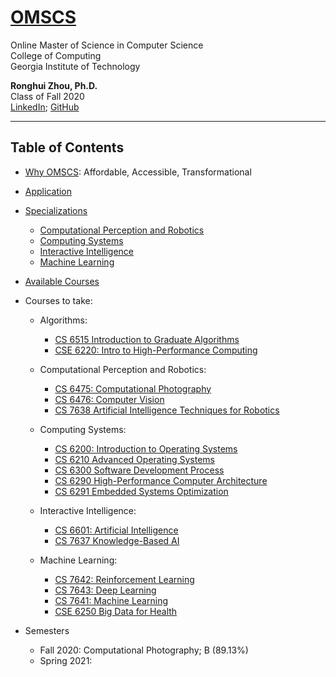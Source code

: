 # [OMSCS](https://omscs.gatech.edu/)

Online Master of Science in Computer Science  
College of Computing  
Georgia Institute of Technology  

**Ronghui Zhou, Ph.D.**  
Class of Fall 2020  
[LinkedIn](https://www.linkedin.com/in/ronghuizhou/); [GitHub](https://github.com/RonghuiZhou)

---------------------------------------------
## Table of Contents

- [Why OMSCS](https://omscs.gatech.edu/explore-oms-cs): Affordable, Accessible, Transformational
- [Application](https://omscs.gatech.edu/apply-now)
- [Specializations](https://omscs.gatech.edu/program-info/specializations)
	- [Computational Perception and Robotics](https://omscs.gatech.edu/specialization-computational-perception-robotics)
	- [Computing Systems](https://omscs.gatech.edu/specialization-computing-systems)
	- [Interactive Intelligence](https://omscs.gatech.edu/specialization-interactive-intelligence)
	- [Machine Learning](https://omscs.gatech.edu/specialization-machine-learning)
- [Available Courses](https://omscs.gatech.edu/current-courses)

- Courses to take:
	- Algorithms:
		- [CS 6515 Introduction to Graduate Algorithms](https://omscs.gatech.edu/cs-6515-intro-graduate-algorithms)
		- [CSE 6220: Intro to High-Performance Computing](https://omscs.gatech.edu/cse-6220-intro-hpc)
		
	- Computational Perception and Robotics:	
		- [CS 6475: Computational Photography](https://omscs.gatech.edu/cs-6475-computational-photography)
		- [CS 6476: Computer Vision](https://omscs.gatech.edu/cs-6476-computer-vision)		
		- [CS 7638 Artificial Intelligence Techniques for Robotics](https://omscs.gatech.edu/cs-7638-artificial-intelligence-robotics)
		
	- Computing Systems:		
		- [CS 6200: Introduction to Operating Systems](https://omscs.gatech.edu/cs-6200-introduction-operating-systems)
		- [CS 6210 Advanced Operating Systems](https://omscs.gatech.edu/cs-6210-advanced-operating-systems)
		- [CS 6300 Software Development Process](https://omscs.gatech.edu/cs-6300-software-development-process)
		- [CS 6290 High-Performance Computer Architecture](https://omscs.gatech.edu/cs-6290-high-performance-computer-architecture)
		- [CS 6291 Embedded Systems Optimization​](https://omscs.gatech.edu/cs-6291-embedded-systems-optimization)
		
	- Interactive Intelligence:	
		- [CS 6601: Artificial Intelligence](https://omscs.gatech.edu/cs-6601-artificial-intelligence)
		- [CS 7637 Knowledge-Based AI](https://omscs.gatech.edu/cs-7637-knowledge-based-artificial-intelligence-cognitive-systems)
	
	- Machine Learning:	
		- [CS 7642: Reinforcement Learning](https://omscs.gatech.edu/cs-7642-reinforcement-learning)
		- [CS 7643: Deep Learning](https://omscs.gatech.edu/cs-7643-deep-learning)
		- [CS 7641: Machine Learning](https://omscs.gatech.edu/cs-7641-machine-learning)
		- [CSE 6250 Big Data for Health](https://omscs.gatech.edu/cse-8803-special-topics-big-data-for-health-informatics)

- Semesters
	- Fall 2020: Computational Photography; B (89.13%)
	- Spring 2021: 
